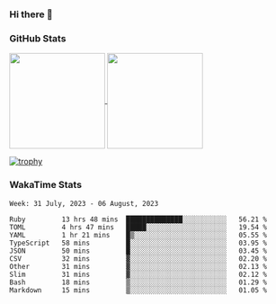 ### Hi there 👋

### GitHub Stats

<a href="https://github.com/anuraghazra/github-readme-stats">
  <img align="center" height="170px" src="https://github-readme-stats.vercel.app/api/top-langs/?username=tksfjt1024&layout=compact&count_private=true&show_icons=true&show_icons=true&theme=graywhite" />
</a>
<a href="https://github.com/anuraghazra/github-readme-stats">
  <img align="center" height="170px" src="https://github-readme-stats.vercel.app/api?username=tksfjt1024&count_private=true&show_icons=true&show_icons=true&theme=graywhite" />
</a>

[![trophy](https://github-profile-trophy.vercel.app/?username=tksfjt1024)](https://github.com/ryo-ma/github-profile-trophy)

### WakaTime Stats

<!--START_SECTION:waka-->
```text
Week: 31 July, 2023 - 06 August, 2023

Ruby         13 hrs 48 mins  ██████████████░░░░░░░░░░░   56.21 % 
TOML         4 hrs 47 mins   █████░░░░░░░░░░░░░░░░░░░░   19.54 % 
YAML         1 hr 21 mins    █▒░░░░░░░░░░░░░░░░░░░░░░░   05.55 % 
TypeScript   58 mins         █░░░░░░░░░░░░░░░░░░░░░░░░   03.95 % 
JSON         50 mins         █░░░░░░░░░░░░░░░░░░░░░░░░   03.45 % 
CSV          32 mins         ▓░░░░░░░░░░░░░░░░░░░░░░░░   02.20 % 
Other        31 mins         ▓░░░░░░░░░░░░░░░░░░░░░░░░   02.13 % 
Slim         31 mins         ▓░░░░░░░░░░░░░░░░░░░░░░░░   02.12 % 
Bash         18 mins         ▒░░░░░░░░░░░░░░░░░░░░░░░░   01.29 % 
Markdown     15 mins         ▒░░░░░░░░░░░░░░░░░░░░░░░░   01.05 % 
```
<!--END_SECTION:waka-->
